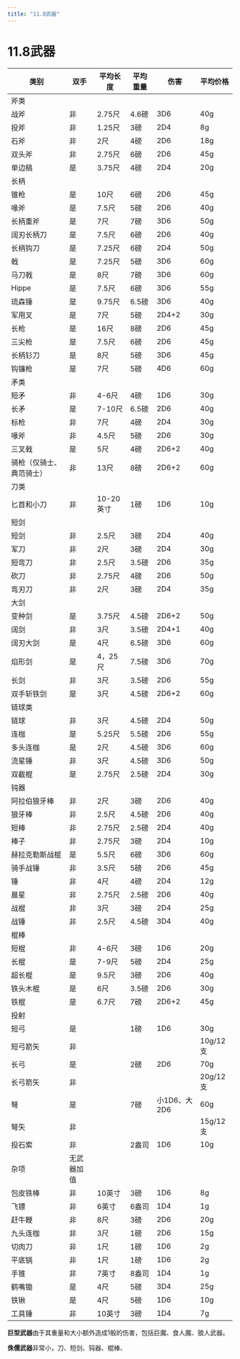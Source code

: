 ```yaml
---
title: "11.8武器"
---
```

# 11.8武器

|类别   |双手   |平均长度   |平均重量   |伤害   |平均价格|
|---|---|---|---|---|---|
|斧类||||||
|战斧    |非    |2.75尺    |4.6磅  |3D6    |40g    |
|投斧    |非    |1.25尺    |3磅    |2D4    |8g     |
|石斧    |非    |2尺       |4磅    |2D6    |18g    |
|双头斧  |非    |2.75尺    |6磅    |2D6    |45g    |
|单边稿  |是    |3.75尺    |4磅    |2D4    |20g    |
|长柄||||||
|锥枪       |是    |10尺    |6磅  |2D6    |45g    |
|喙斧       |是    |7.5尺    |5磅    |2D6    |40g     |
|长柄重斧   |是    |7尺       |7磅    |3D6    |50g    |
|阔刃长柄刀 |是    |7.5尺    |6磅    |2D6    |40g    |
|长柄钩刀   |是    |7.25尺    |6磅    |2D4    |50g    |
|戟         |是    |7.25尺    |5磅  |3D6    |60g    |
|马刀戟    |是    |8尺    |7磅    |3D6    |60g     |
|Hippe    |是    |7.5尺       |6磅    |3D6    |55g    |
|琉森锤  |是    |9.75尺    |6.5磅    |3D6    |40g    |
|军用叉  |是    |7尺    |5磅    |2D4+2    |30g    |
|长枪    |是    |16尺    |8磅  |2D6    |45g    |
|三尖枪    |是    |7.5尺    |6磅    |2D6    |45g     |
|长柄钐刀    |是    |8尺       |5磅    |3D6    |45g    |
|钩镰枪  |是    |7尺    |5磅    |4D6    |60g    |
|矛类||||||
|短矛    |非    |4-6尺    |4磅  |1D6    |30g    |
|长矛    |是    |7-10尺    |6.5磅    |2D6    |40g     |
|标枪    |非    |7尺       |4磅    |2D4    |30g    |
|喙斧    |非    |4.5尺    |5磅    |2D6    |30g    |
|三叉戟  |是    |5尺    |4磅    |2D6+2    |40g    |
|骑枪（仅骑士、典范骑士）|非    |13尺    |8磅  |2D6+2    |60g    |
|刀类||||||
|匕首和小刀       |非    |10-20英寸    |1磅  |1D6    |10g    |
|短剑||||||
|短剑    |非    |2.5尺    |3磅  |2D4    |40g    |
|军刀    |非    |2尺    |3磅    |2D4    |30g     |
|短弯刀    |非    |2.5尺       |3.5磅    |2D6    |35g    |
|砍刀  |非    |2.75尺    |4磅    |2D6    |50g    |
|弯刃刀  |非    |2尺    |3磅    |2D4    |35g    |
|大剑||||||
|变种剑       |是    |3.75尺    |4.5磅  |2D6+2    |50g    |
|阔剑       |非    |3尺    |3.5磅    |2D4+1    |40g     |
|阔刃大剑   |是    |4尺       |6.5磅    |3D6    |60g    |
|焰形剑 |是    |4，25尺    |7.5磅    |3D6    |70g    |
|长剑   |非    |3尺    |3.5磅    |2D6    |55g    |
|双手斩铁剑 |是    |3尺    |4.5磅  |2D6+2    |60g    |
|链球类||||||
|链球       |非    |3尺    |4.5磅  |2D4    |50g    |
|连枷       |是    |5.25尺    |5.5磅    |2D6   |55g     |
|多头连枷   |是    |2尺       |4.5磅    |3D6    |60g    |
|流星锤 |非    |3尺    |4.5磅    |3D6    |50g    |
|双截棍   |是    |2.75尺    |2.5磅    |2D4    |30g    |
|钝器||||||
|阿拉伯狼牙棒       |非    |2尺    |3磅  |2D6    |40g    |
|狼牙棒       |非    |2.5尺    |4.5磅    |2D6    |40g     |
|短棒   |非    |2.75尺       |2.5磅    |2D4   |40g    |
|棒子 |非    |2.75尺    |3磅    |2D4    |10g    |
|赫拉克勒斯战棍   |是    |5.5尺    |6磅    |3D6    |60g    |
|骑手战锤         |非    |3.5尺    |5磅  |2D6    |45g    |
|锤    |非    |4尺    |4磅    |2D4    |12g     |
|晨星   |非    |2.75尺       |2.5磅    |2D6    |40g    |
|战棍  |非    |3尺    |3磅    |2D4   |25g    |
|战锤  |非    |2.5尺    |4.5磅    |3D4    |40g    |
|棍棒||||||
|短棍       |非    |4-6尺    |3磅  |1D6    |20g    |
|长棍       |是    |7-9尺    |5磅    |2D4    |25g     |
|超长棍   |是    |9.5尺       |3磅    |2D6   |40g    |
|铁头木棍 |是    |6尺    |3.5磅    |2D6    |30g    |
|铁棍   |是    |6.7尺    |7磅    |2D6+2    |45g    |
|投射||||||
|短弓       |是    |    |1磅  |1D6    |30g    |
|短弓箭矢       |非    |    |    |    |10g/12支     |
|长弓   |是    |       |2磅    |2D6    |70g    |
|长弓箭矢 |非    |    |    |    |20g/12支    |
|弩   |是    |    |7磅    |小1D6、大2D6    |60g    |
|弩矢         |非    |    |  |    |15g/12支    |
|投石索    |非    |   |2盎司    |1D6    |10g     |
|杂项|无武器加值|||||
|包皮铁棒       |非    |10英寸    |3磅  |1D6    |8g    |
|飞镖       |非    |6英寸    |6盎司    |1D4    |1g     |
|赶牛鞭   |非    |8尺       |3磅    |2D6    |20g    |
|九头连枷 |非    |3尺    |1磅    |2D6    |15g    |
|切肉刀   |非    |1尺    |1磅    |1D6    |2g    |
|平底锅         |非    |1尺    |1磅  |1D6    |2g    |
|手锥    |非    |7英寸    |8盎司    |1D4    |1g     |
|鹤嘴锄    |是    |4尺       |5磅    |3D4    |25g    |
|铁锹  |是    |4尺    |5磅    |1D6    |10g    |
|工具锤  |非    |10英寸    |3磅    |1D4    |7g    |

**巨型武器**由于其重量和大小额外造成1骰的伤害，包括巨魔、食人魔、狼人武器。

**侏儒武器**非常小，刀、短剑、钝器、棍棒、